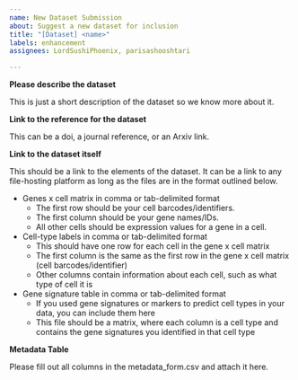 ```yaml
---
name: New Dataset Submission
about: Suggest a new dataset for inclusion
title: "[Dataset] <name>"
labels: enhancement
assignees: LordSushiPhoenix, parisashooshtari

---
```


**Please describe the dataset**

This is just a short description of the dataset so we know more about it.

**Link to the reference for the dataset**

This can be a doi, a journal reference, or an Arxiv link.


**Link to the dataset itself**

This should be a link to the elements of the dataset. It can be a link to any file-hosting platform as long as the files are in the format outlined below. 

- Genes x cell matrix in comma or tab-delimited format
    - The first row should be your cell barcodes/identifiers.
    - The first column should be your gene names/IDs.
    - All other cells should be expression values for a gene in a cell.
- Cell-type labels in comma or tab-delimited format
    - This should have one row for each cell in the gene x cell matrix
    - The first column is the same as the first row in the gene x cell matrix (cell barcodes/identifier)
    - Other columns contain information about each cell, such as what type of cell it is
- Gene signature table in comma or tab-delimited format
    - If you used gene signatures or markers to predict cell types in your data, you can include them here
    - This file should be a matrix, where each column is a cell type and contains the gene signatures you identified in that cell type

**Metadata Table**

Please fill out all columns in the metadata_form.csv and attach it here.
